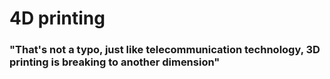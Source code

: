 # 4D printing


### "That's not a typo, just like telecommunication technology, 3D printing is breaking to another dimension"


